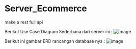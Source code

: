# Server_Ecommerce
make a rest full api

Berikut Use Case Diagram Sederhana dari server ini :
![image](https://user-images.githubusercontent.com/19868268/150547171-2fd7f4a0-2c99-4327-b4fd-02ed43ec2ffe.png)

Berikut ini gambar ERD rancangan database nya :
![image](https://user-images.githubusercontent.com/19868268/150547385-5f909c1a-8c22-42b8-95c5-092c9d873ead.png)

